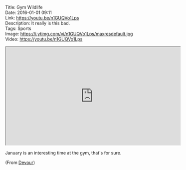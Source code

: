 Title: Gym Wildlife  
Date: 2016-01-01 09:11  
Link: https://youtu.be/n1GUQVo1Lps  
Description: It really is this bad.  
Tags: Sports  
Image: https://i.ytimg.com/vi/n1GUQVo1Lps/maxresdefault.jpg  
Video: https://youtu.be/n1GUQVo1Lps  

<iframe style="border-radius: 0.2em" width="560" height="315" src="https://www.youtube.com/embed/n1GUQVo1Lps" allowfullscreen></iframe>

January is an interesting time at the gym, that's for sure.

(From [Devour][1])

[1]: http://devour.com/video/gym-wildlife/ "Source post on Devour"